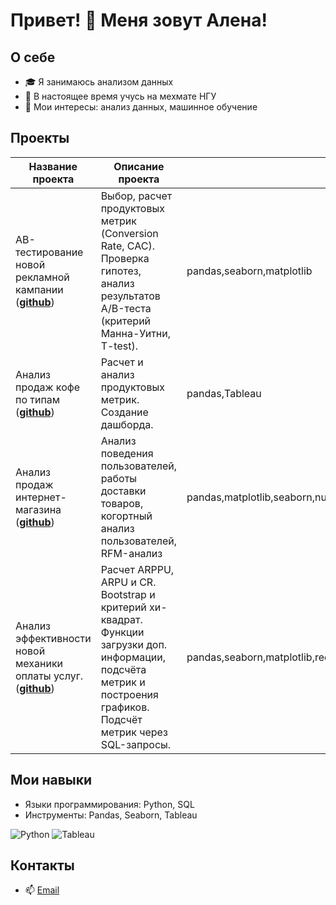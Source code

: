# Привет! 👋 Меня зовут Алена!

## О себе
- 🎓 Я занимаюсь анализом данных
- 💼 В настоящее время учусь на мехмате НГУ
- 🔭 Мои интересы: анализ данных, машинное обучение
## Проекты
|Название проекта| Описание проекта| Стек|
|----------------|-------------------------|-----|
|AB-тестирование новой рекламной кампании  (__[github](https://github.com/Alenona/Ad_campaign_AB_test)__)|Выбор, расчет продуктовых метрик (Conversion Rate, САС). Проверка гипотез, анализ результатов А/B-теста (критерий Манна-Уитни, T-test).|pandas,seaborn,matplotlib|
|Анализ продаж кофе по типам  (__[github](https://github.com/Alenona/Coffee_sales_analysis)__)|Расчет и анализ продуктовых метрик. Создание дашборда.|pandas,Tableau|
|Анализ продаж интернет-магазина  (__[github](https://github.com/Alenona/First_project)__)|Анализ поведения пользователей, работы доставки товаров, когортный анализ пользователей, RFM-анализ|pandas,matplotlib,seaborn,numpy|
|Анализ эффективности новой механики оплаты услуг.  (__[github](https://github.com/Alenona/Final_project)__)|Расчет ARPPU, ARPU и CR. Bootstrap и критерий хи-квадрат. Функции загрузки доп. информации, подсчёта метрик и построения графиков. Подсчёт метрик через SQL-запросы.|pandas,seaborn,matplotlib,requests,SQL,ClickHouse,PostgreSQL|

## Мои навыки
- Языки программирования: Python, SQL
- Инструменты: Pandas, Seaborn, Tableau

![Python](https://img.shields.io/badge/-Python-3776AB?logo=python&logoColor=white&style=for-the-badge)
![Tableau](https://img.shields.io/badge/-Tableau-E97627?logo=tableau&logoColor=white&style=for-the-badge)

## Контакты
- 📫 [Email](alen.glushk04@gmail.com)
